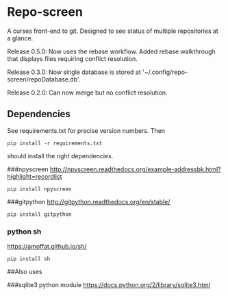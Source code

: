 # Repo-screen

A curses front-end to git.
Designed to see status of multiple repositories at a glance.

Release 0.5.0:
Now uses the rebase workflow.
Added rebase walkthrough that displays files requiring conflict resolution.

Release 0.3.0:
Now single database is stored at '~/.config/repo-screen/repoDatabase.db'.

Release 0.2.0:
Can now merge but no conflict resolution.

## Dependencies
See requirements.txt for precise version numbers.
Then 
    
    pip install -r requirements.txt 

should install the right dependencies.

###npyscreen
http://npyscreen.readthedocs.org/example-addressbk.html?highlight=recordlist

    pip install npyscreen

###gitpython
http://gitpython.readthedocs.org/en/stable/

    pip install gitpython

### python sh
https://amoffat.github.io/sh/

    pip install sh

##Also uses

###sqlite3 python module
https://docs.python.org/2/library/sqlite3.html

